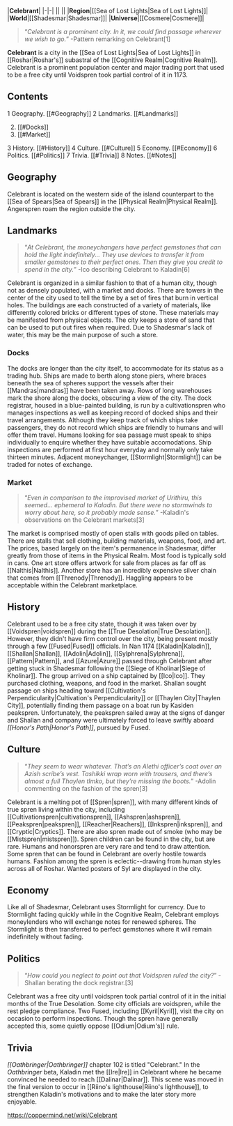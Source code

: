 |**Celebrant**|
|-|-|
||
||
|**Region**|[[Sea of Lost Lights\|Sea of Lost Lights]]|
|**World**|[[Shadesmar\|Shadesmar]]|
|**Universe**|[[Cosmere\|Cosmere]]|

>“*Celebrant is a prominent city. In it, we could find passage wherever we wish to go.*”
\-Pattern remarking on Celebrant[1]


**Celebrant** is a city in the [[Sea of Lost Lights\|Sea of Lost Lights]] in [[Roshar\|Roshar's]] subastral of the [[Cognitive Realm\|Cognitive Realm]]. Celebrant is a prominent population center and major trading port that used to be a free city until Voidspren took partial control of it in 1173.

## Contents

1 Geography. [[#Geography]] 
2 Landmarks. [[#Landmarks]] 

2. [[#Docks]] 
2. [[#Market]] 


3 History. [[#History]] 
4 Culture. [[#Culture]] 
5 Economy. [[#Economy]] 
6 Politics. [[#Politics]] 
7 Trivia. [[#Trivia]] 
8 Notes. [[#Notes]] 


## Geography
Celebrant is located on the western side of the island counterpart to the [[Sea of Spears\|Sea of Spears]] in the [[Physical Realm\|Physical Realm]]. Angerspren roam the region outside the city.

## Landmarks
>“*At Celebrant, the moneychangers have perfect gemstones that can hold the light indefinitely... They use devices to transfer it from smaller gemstones to their perfect ones. Then they give you credit to spend in the city.*”
\-Ico describing Celebrant to Kaladin[6]

Celebrant is organized in a similar fashion to that of a human city, though not as densely populated, with a market and docks. There are towers in the center of the city used to tell the time by a set of fires that burn in vertical holes. The buildings are each constructed of a variety of materials, like differently colored bricks or different types of stone. These materials may be manifested from physical objects.
The city keeps a store of sand that can be used to put out fires when required. Due to Shadesmar's lack of water, this may be the main purpose of such a store.

### Docks
The docks are longer than the city itself, to accommodate for its status as a trading hub. Ships are made to berth along stone piers, where braces beneath the sea of spheres support the vessels after their [[Mandras\|mandras]] have been taken away. Rows of long warehouses mark the shore along the docks, obscuring a view of the city.
The dock registrar, housed in a blue-painted building, is run by a cultivationspren who manages inspections as well as keeping record of docked ships and their travel arrangements. Although they keep track of which ships take passengers, they do not record which ships are friendly to humans and will offer them travel. Humans looking for sea passage must speak to ships individually to enquire whether they have suitable accomodations. Ship inspections are performed at first hour everyday and normally only take thirteen minutes.
Adjacent moneychanger, [[Stormlight\|Stormlight]] can be traded for notes of exchange.

### Market
>“*Even in comparison to the improvised market of Urithiru, this seemed… ephemeral to Kaladin. But there were no stormwinds to worry about here, so it probably made sense.*”
\-Kaladin's observations on the Celebrant markets[3]


The market is comprised mostly of open stalls with goods piled on tables. There are stalls that sell clothing, building materials, weapons, food, and art. The prices, based largely on the item's permanence in Shadesmar, differ greatly from those of items in the Physical Realm. Most food is typically sold in cans. One art store offers artwork for sale from places as far off as [[Nalthis\|Nalthis]]. Another store has an incredibly expensive silver chain that comes from [[Threnody\|Threnody]]. Haggling appears to be acceptable within the Celebrant marketplace.

## History
Celebrant used to be a free city state, though it was taken over by [[Voidspren\|voidspren]] during the [[True Desolation\|True Desolation]]. However, they didn't have firm control over the city, being present mostly through a few [[Fused\|Fused]] officials.
In Nan 1174 [[Kaladin\|Kaladin]], [[Shallan\|Shallan]], [[Adolin\|Adolin]], [[Sylphrena\|Sylphrena]], [[Pattern\|Pattern]], and [[Azure\|Azure]] passed through Celebrant after getting stuck in Shadesmar following the [[Siege of Kholinar\|Siege of Kholinar]]. The group arrived on a ship captained by [[Ico\|Ico]]. They purchased clothing, weapons, and food in the market. Shallan sought passage on ships heading toward [[Cultivation's Perpendicularity\|Cultivation's Perpendicularity]] or [[Thaylen City\|Thaylen City]], potentially finding them passage on a boat run by Kasiden peakspren. Unfortunately, the peakspren sailed away at the signs of danger and Shallan and company were ultimately forced to leave swiftly aboard *[[Honor's Path\|Honor's Path]]*, pursued by Fused.

## Culture
>“*They seem to wear whatever. That’s an Alethi officer’s coat over an Azish scribe’s vest. Tashikki wrap worn with trousers, and there’s almost a full Thaylen tlmko, but they’re missing the boots.*”
\-Adolin commenting on the fashion of the spren[3]

Celebrant is a melting pot of [[Spren\|spren]], with many different kinds of true spren living within the city, including [[Cultivationspren\|cultivationspren]], [[Ashspren\|ashspren]], [[Peakspren\|peakspren]], [[Reacher\|Reachers]], [[Inkspren\|inkspren]], and [[Cryptic\|Cryptics]]. There are also spren made out of smoke (who may be [[Mistspren\|mistspren]]). Spren children can be found in the city, but are rare. Humans and honorspren are very rare and tend to draw attention. Some spren that can be found in Celebrant are overly hostile towards humans.
Fashion among the spren is eclectic--drawing from human styles across all of Roshar.
Wanted posters of Syl are displayed in the city.

## Economy
Like all of Shadesmar, Celebrant uses Stormlight for currency. Due to Stormlight fading quickly while in the Cognitive Realm, Celebrant employs moneylenders who will exchange notes for renewed spheres. The Stormlight is then transferred to perfect gemstones where it will remain indefinitely without fading.

## Politics
>“*How could you neglect to point out that Voidspren ruled the city?*”
\-Shallan berating the dock registrar.[3]


Celebrant was a free city until voidspren took partial control of it in the initial months of the True Desolation. Some city officials are voidspren, while the rest pledge compliance. Two Fused, including [[Kyril\|Kyril]], visit the city on occasion to perform inspections.
Though the spren have generally accepted this, some quietly oppose [[Odium\|Odium's]] rule.

## Trivia
*[[Oathbringer\|Oathbringer]]* chapter 102 is titled "Celebrant."
In the *Oathbringer* beta, Kaladin met the [[Ire\|Ire]] in Celebrant where he became convinced he needed to reach [[Dalinar\|Dalinar]]. This scene was moved in the final version to occur in [[Riino's lighthouse\|Riino's lighthouse]], to strengthen Kaladin's motivations and to make the later story more enjoyable.


https://coppermind.net/wiki/Celebrant